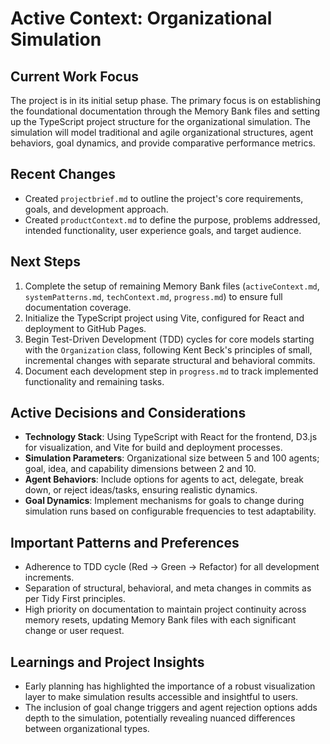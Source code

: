 # Active Context: Organizational Simulation

## Current Work Focus
The project is in its initial setup phase. The primary focus is on establishing the foundational documentation through the Memory Bank files and setting up the TypeScript project structure for the organizational simulation. The simulation will model traditional and agile organizational structures, agent behaviors, goal dynamics, and provide comparative performance metrics.

## Recent Changes
- Created `projectbrief.md` to outline the project's core requirements, goals, and development approach.
- Created `productContext.md` to define the purpose, problems addressed, intended functionality, user experience goals, and target audience.

## Next Steps
1. Complete the setup of remaining Memory Bank files (`activeContext.md`, `systemPatterns.md`, `techContext.md`, `progress.md`) to ensure full documentation coverage.
2. Initialize the TypeScript project using Vite, configured for React and deployment to GitHub Pages.
3. Begin Test-Driven Development (TDD) cycles for core models starting with the `Organization` class, following Kent Beck's principles of small, incremental changes with separate structural and behavioral commits.
4. Document each development step in `progress.md` to track implemented functionality and remaining tasks.

## Active Decisions and Considerations
- **Technology Stack**: Using TypeScript with React for the frontend, D3.js for visualization, and Vite for build and deployment processes.
- **Simulation Parameters**: Organizational size between 5 and 100 agents; goal, idea, and capability dimensions between 2 and 10.
- **Agent Behaviors**: Include options for agents to act, delegate, break down, or reject ideas/tasks, ensuring realistic dynamics.
- **Goal Dynamics**: Implement mechanisms for goals to change during simulation runs based on configurable frequencies to test adaptability.

## Important Patterns and Preferences
- Adherence to TDD cycle (Red → Green → Refactor) for all development increments.
- Separation of structural, behavioral, and meta changes in commits as per Tidy First principles.
- High priority on documentation to maintain project continuity across memory resets, updating Memory Bank files with each significant change or user request.

## Learnings and Project Insights
- Early planning has highlighted the importance of a robust visualization layer to make simulation results accessible and insightful to users.
- The inclusion of goal change triggers and agent rejection options adds depth to the simulation, potentially revealing nuanced differences between organizational types.
